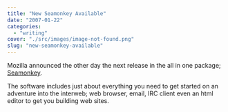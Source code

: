 ```yaml
---
title: "New Seamonkey Available"
date: "2007-01-22"
categories: 
  - "writing"
cover: "./src/images/image-not-found.png"
slug: "new-seamonkey-available"
---
```


Mozilla announced the other day the next release in the all in one package; [Seamonkey](http://www.mozilla.org/projects/seamonkey/).

The software includes just about everything you need to get started on an adventure into the interweb; web browser, email, IRC client even an html editor to get you building web sites.

